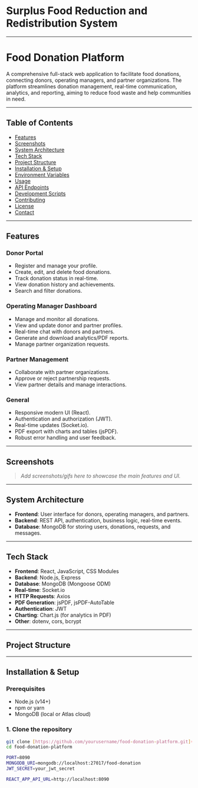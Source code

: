 # Surplus Food Reduction and Redistribution System
---

# Food Donation Platform

A comprehensive full-stack web application to facilitate food donations, connecting donors, operating managers, and partner organizations. The platform streamlines donation management, real-time communication, analytics, and reporting, aiming to reduce food waste and help communities in need.

---

## Table of Contents

- [Features](#features)
- [Screenshots](#screenshots)
- [System Architecture](#system-architecture)
- [Tech Stack](#tech-stack)
- [Project Structure](#project-structure)
- [Installation & Setup](#installation--setup)
- [Environment Variables](#environment-variables)
- [Usage](#usage)
- [API Endpoints](#api-endpoints)
- [Development Scripts](#development-scripts)
- [Contributing](#contributing)
- [License](#license)
- [Contact](#contact)

---

## Features

### Donor Portal
- Register and manage your profile.
- Create, edit, and delete food donations.
- Track donation status in real-time.
- View donation history and achievements.
- Search and filter donations.

### Operating Manager Dashboard
- Manage and monitor all donations.
- View and update donor and partner profiles.
- Real-time chat with donors and partners.
- Generate and download analytics/PDF reports.
- Manage partner organization requests.

### Partner Management
- Collaborate with partner organizations.
- Approve or reject partnership requests.
- View partner details and manage interactions.

### General
- Responsive modern UI (React).
- Authentication and authorization (JWT).
- Real-time updates (Socket.io).
- PDF export with charts and tables (jsPDF).
- Robust error handling and user feedback.

---

## Screenshots

> _Add screenshots/gifs here to showcase the main features and UI._

---

## System Architecture


- **Frontend**: User interface for donors, operating managers, and partners.
- **Backend**: REST API, authentication, business logic, real-time events.
- **Database**: MongoDB for storing users, donations, requests, and messages.

---

## Tech Stack

- **Frontend**: React, JavaScript, CSS Modules
- **Backend**: Node.js, Express
- **Database**: MongoDB (Mongoose ODM)
- **Real-time**: Socket.io
- **HTTP Requests**: Axios
- **PDF Generation**: jsPDF, jsPDF-AutoTable
- **Authentication**: JWT
- **Charting**: Chart.js (for analytics in PDF)
- **Other**: dotenv, cors, bcrypt

---

## Project Structure


---

## Installation & Setup

### Prerequisites

- Node.js (v14+)
- npm or yarn
- MongoDB (local or Atlas cloud)

### 1. Clone the repository

```bash
git clone [https://github.com/yourusername/food-donation-platform.git](https://github.com/yourusername/food-donation-platform.git)
cd food-donation-platform

PORT=8090
MONGODB_URI=mongodb://localhost:27017/food-donation
JWT_SECRET=your_jwt_secret

REACT_APP_API_URL=http://localhost:8090
